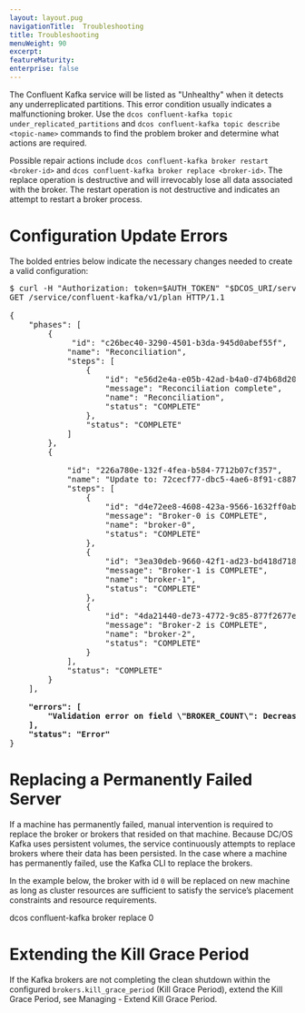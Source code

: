```yaml
---
layout: layout.pug
navigationTitle:  Troubleshooting
title: Troubleshooting
menuWeight: 90
excerpt:
featureMaturity:
enterprise: false
---
```


<!-- This source repo for this topic is https://github.com/mesosphere/confluent -->


The Confluent Kafka service will be listed as "Unhealthy" when it detects any underreplicated partitions. This error condition usually indicates a malfunctioning broker. Use the `dcos confluent-kafka topic under_replicated_partitions` and `dcos confluent-kafka topic describe <topic-name>` commands to find the problem broker and determine what actions are required.

Possible repair actions include `dcos confluent-kafka broker restart <broker-id>` and `dcos confluent-kafka broker replace <broker-id>`. The replace operation is destructive and will irrevocably lose all data associated with the broker. The restart operation is not destructive and indicates an attempt to restart a broker process.

# Configuration Update Errors

The bolded entries below indicate the necessary changes needed to create a valid configuration:

<pre>
$ curl -H "Authorization: token=$AUTH_TOKEN" "$DCOS_URI/service/confluent-kafka/v1/plan"
GET /service/confluent-kafka/v1/plan HTTP/1.1

{
    "phases": [
        {
             "id": "c26bec40-3290-4501-b3da-945d0abef55f",
            "name": "Reconciliation",
            "steps": [
                {
                    "id": "e56d2e4a-e05b-42ad-b4a0-d74b68d206af",
                    "message": "Reconciliation complete",
                    "name": "Reconciliation",
                    "status": "COMPLETE"
                },
                "status": "COMPLETE"
            ]
        },
        {

            "id": "226a780e-132f-4fea-b584-7712b07cf357",
            "name": "Update to: 72cecf77-dbc5-4ae6-8f91-c88702b9a6a8",
            "steps": [
                {
                    "id": "d4e72ee8-4608-423a-9566-1632ff0ab211",
                    "message": "Broker-0 is COMPLETE",
                    "name": "broker-0",
                    "status": "COMPLETE"
                },
                {
                    "id": "3ea30deb-9660-42f1-ad23-bd418d718999",
                    "message": "Broker-1 is COMPLETE",
                    "name": "broker-1",
                    "status": "COMPLETE"
                },
                {
                    "id": "4da21440-de73-4772-9c85-877f2677e62a",
                    "message": "Broker-2 is COMPLETE",
                    "name": "broker-2",
                    "status": "COMPLETE"
                }
            ],
            "status": "COMPLETE"
        }
    ],

    <b>"errors": [
        "Validation error on field \"BROKER_COUNT\": Decreasing this value (from 3 to 2) is not supported."
    ],</b>
    <b>"status": "Error"</b>
}
</pre>

# Replacing a Permanently Failed Server

If a machine has permanently failed, manual intervention is required to replace the broker or brokers that resided on that machine. Because DC/OS Kafka uses persistent volumes, the service continuously attempts to replace brokers where their data has been persisted. In the case where a machine has permanently failed, use the Kafka CLI to replace the brokers.

In the example below, the broker with id `0` will be replaced on new machine as long as cluster resources are sufficient to satisfy the service’s placement constraints and resource requirements.

   dcos confluent-kafka broker replace 0

# Extending the Kill Grace Period

If the Kafka brokers are not completing the clean shutdown within the configured
`brokers.kill_grace_period` (Kill Grace Period), extend the Kill Grace Period, see Managing - Extend Kill Grace Period.
